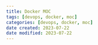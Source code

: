 ```yaml
---
title: Docker MOC
tags: [devops, docker, moc]
categories: [devops, docker, moc]
date created: 2023-07-22
date modified: 2023-07-22
---
```

